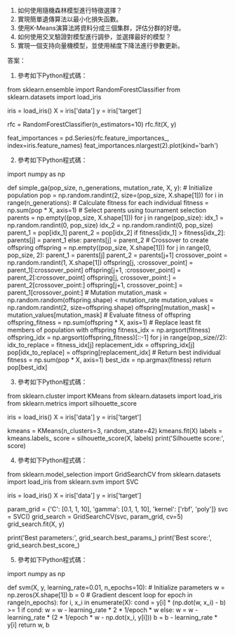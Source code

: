 1. 如何使用隨機森林模型進行特徵選擇？
2. 實現簡單遺傳算法以最小化損失函數。
3. 使用K-Means演算法將資料分成三個集群，評估分群的好壞。
4. 如何使用交叉驗證對模型進行調參，並選擇最好的模型？
5. 實現一個支持向量機模型，並使用梯度下降法進行參數更新。

答案：
1. 參考如下Python程式碼：

from sklearn.ensemble import RandomForestClassifier
from sklearn.datasets import load_iris

iris = load_iris()
X = iris['data']
y = iris['target']

rfc = RandomForestClassifier(n_estimators=10)
rfc.fit(X, y)

feat_importances = pd.Series(rfc.feature_importances_, index=iris.feature_names)
feat_importances.nlargest(2).plot(kind='barh')

2. 參考如下Python程式碼：

import numpy as np

def simple_ga(pop_size, n_generations, mutation_rate, X, y):
    # Initialize population
    pop = np.random.randint(2, size=(pop_size, X.shape[1]))
    for i in range(n_generations):
        # Calculate fitness for each individual
        fitness = np.sum(pop * X, axis=1)
        # Select parents using tournament selection
        parents = np.empty((pop_size, X.shape[1]))
        for j in range(pop_size):
            idx_1 = np.random.randint(0, pop_size)
            idx_2 = np.random.randint(0, pop_size)
            parent_1 = pop[idx_1]
            parent_2 = pop[idx_2]
            if fitness[idx_1] > fitness[idx_2]:
                parents[j] = parent_1
            else:
                parents[j] = parent_2
        # Crossover to create offspring
        offspring = np.empty((pop_size, X.shape[1]))
        for j in range(0, pop_size, 2):
            parent_1 = parents[j]
            parent_2 = parents[j+1]
            crossover_point = np.random.randint(1, X.shape[1])
            offspring[j, :crossover_point] = parent_1[:crossover_point]
            offspring[j+1, :crossover_point] = parent_2[:crossover_point]
            offspring[j, crossover_point:] = parent_2[crossover_point:]
            offspring[j+1, crossover_point:] = parent_1[crossover_point:]
        # Mutation
        mutation_mask = np.random.random(offspring.shape) < mutation_rate
        mutation_values = np.random.randint(2, size=offspring.shape)
        offspring[mutation_mask] = mutation_values[mutation_mask]
        # Evaluate fitness of offspring
        offspring_fitness = np.sum(offspring * X, axis=1)
        # Replace least fit members of population with offspring
        fitness_idx = np.argsort(fitness)
        offspring_idx = np.argsort(offspring_fitness)[::-1]
        for j in range(pop_size//2):
            idx_to_replace = fitness_idx[j]
            replacement_idx = offspring_idx[j]
            pop[idx_to_replace] = offspring[replacement_idx]
    # Return best individual
    fitness = np.sum(pop * X, axis=1)
    best_idx = np.argmax(fitness)
    return pop[best_idx]

3. 參考如下Python程式碼：

from sklearn.cluster import KMeans
from sklearn.datasets import load_iris
from sklearn.metrics import silhouette_score

iris = load_iris()
X = iris['data']
y = iris['target']

kmeans = KMeans(n_clusters=3, random_state=42)
kmeans.fit(X)
labels = kmeans.labels_
score = silhouette_score(X, labels)
print('Silhouette score:', score)

4. 參考如下Python程式碼：

from sklearn.model_selection import GridSearchCV
from sklearn.datasets import load_iris
from sklearn.svm import SVC

iris = load_iris()
X = iris['data']
y = iris['target']

param_grid = {'C': [0.1, 1, 10], 'gamma': [0.1, 1, 10], 'kernel': ['rbf', 'poly']}
svc = SVC()
grid_search = GridSearchCV(svc, param_grid, cv=5)
grid_search.fit(X, y)

print('Best parameters:', grid_search.best_params_)
print('Best score:', grid_search.best_score_)

5. 參考如下Python程式碼：

import numpy as np

def svm(X, y, learning_rate=0.01, n_epochs=10):
    # Initialize parameters
    w = np.zeros(X.shape[1])
    b = 0
    # Gradient descent loop
    for epoch in range(n_epochs):
        for i, x_i in enumerate(X):
            cond = y[i] * (np.dot(w, x_i) - b) >= 1
            if cond:
                w = w - learning_rate * 2 * 1/epoch * w
            else:
                w = w - learning_rate * (2 * 1/epoch * w - np.dot(x_i, y[i]))
                b = b - learning_rate * y[i]
    return w, b